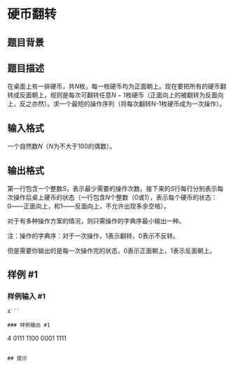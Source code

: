 # 硬币翻转

## 题目背景



## 题目描述

在桌面上有一排硬币，共$N$枚，每一枚硬币均为正面朝上。现在要把所有的硬币翻转成反面朝上，规则是每次可翻转任意$N-1$枚硬币（正面向上的被翻转为反面向上，反之亦然）。求一个最短的操作序列（将每次翻转N-1枚硬币成为一次操作）。


## 输入格式

一个自然数$N$（$N$为不大于$100$的偶数）。


## 输出格式

第一行包含一个整数$S$，表示最少需要的操作次数。接下来的$S$行每行分别表示每次操作后桌上硬币的状态（一行包含$N$个整数（$0$或$1$），表示每个硬币的状态：$0$――正面向上，和$1$――反面向上，不允许出现多余空格）。

对于有多种操作方案的情况，则只需操作的字典序最小输出一种。

注：操作的字典序：对于一次操作，1表示翻转，0表示不反转。

但是需要你输出的是每一次操作完的状态，0表示正面朝上，1表示反面朝上。


## 样例 #1

### 样例输入 #1
```
4```

### 样例输出 #1

```
4
0111
1100
0001
1111
```

## 提示



